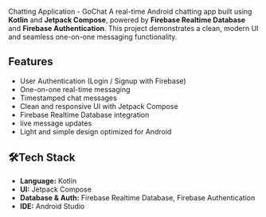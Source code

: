 Chatting Application - GoChat
A real-time Android chatting app built using **Kotlin** and **Jetpack Compose**, powered by **Firebase Realtime Database** and **Firebase Authentication**. This project demonstrates a clean, modern UI and seamless one-on-one messaging functionality.

## Features

- User Authentication (Login / Signup with Firebase)
- One-on-one real-time messaging
- Timestamped chat messages
- Clean and responsive UI with Jetpack Compose
- Firebase Realtime Database integration
- live message updates
- Light and simple design optimized for Android

## 🛠Tech Stack

- **Language:** Kotlin
- **UI:** Jetpack Compose
- **Database & Auth:** Firebase Realtime Database, Firebase Authentication
- **IDE:** Android Studio

